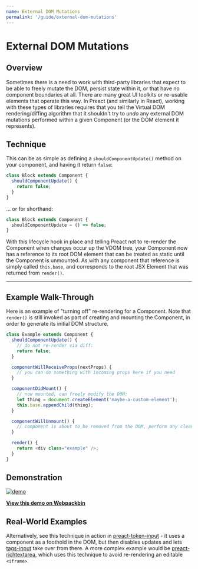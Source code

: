 ```yaml
---
name: External DOM Mutations
permalink: '/guide/external-dom-mutations'
---
```


# External DOM Mutations


## Overview

Sometimes there is a need to work with third-party libraries that expect to be able to freely mutate the DOM, persist state within it, or that have no component boundaries at all.  There are many great UI toolkits or re-usable elements that operate this way.  In Preact (and similarly in React), working with these types of libraries requires that you tell the Virtual DOM rendering/diffing algorithm that it shouldn't try to _undo_ any external DOM mutations performed within a given Component (or the DOM element it represents).


## Technique

This can be as simple as defining a `shouldComponentUpdate()` method on your component, and having it return `false`:

```js
class Block extends Component {
  shouldComponentUpdate() {
    return false;
  }
}
```

... or for shorthand:

```js
class Block extends Component {
  shouldComponentUpdate = () => false;
}
```

With this lifecycle hook in place and telling Preact not to re-render the Component when changes occur up the VDOM tree, your Component now has a reference to its root DOM element that can be treated as static until the Component is unmounted. As with any component that reference is simply called `this.base`, and corresponds to the root JSX Element that was returned from `render()`.

---

## Example Walk-Through

Here is an example of "turning off" re-rendering for a Component.  Note that `render()` is still invoked as part of creating and mounting the Component, in order to generate its initial DOM structure.

```js
class Example extends Component {
  shouldComponentUpdate() {
    // do not re-render via diff:
    return false;
  }

  componentWillReceiveProps(nextProps) {
    // you can do something with incoming props here if you need
  }

  componentDidMount() {
    // now mounted, can freely modify the DOM:
    let thing = document.createElement('maybe-a-custom-element');
    this.base.appendChild(thing);
  }

  componentWillUnmount() {
    // component is about to be removed from the DOM, perform any cleanup.
  }

  render() {
    return <div class="example" />;
  }
}
```


## Demonstration

[![demo](https://i.gyazo.com/a63622edbeefb2e86d6c0d9c8d66e582.gif)](http://www.webpackbin.com/V1hyNQbpe)

[**View this demo on Webpackbin**](http://www.webpackbin.com/V1hyNQbpe)


## Real-World Examples

Alternatively, see this technique in action in [preact-token-input](https://github.com/developit/preact-token-input/blob/master/src/index.js) - it uses a component as a foothold in the DOM, but then disables updates and lets [tags-input](https://github.com/developit/tags-input) take over from there.  A more complex example would be [preact-richtextarea](https://github.com/developit/preact-richtextarea), which uses this technique to avoid re-rendering an editable `<iframe>`.
